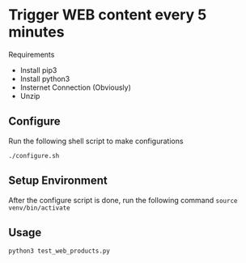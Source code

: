 # Trigger WEB content every 5 minutes

Requirements
* Install pip3
* Install python3
* Insternet Connection (Obviously)
* Unzip

## Configure
Run the following shell script to make configurations
```
./configure.sh
```
## Setup Environment
After the configure script is done, run the following command
`source  venv/bin/activate`

## Usage
`python3 test_web_products.py`

